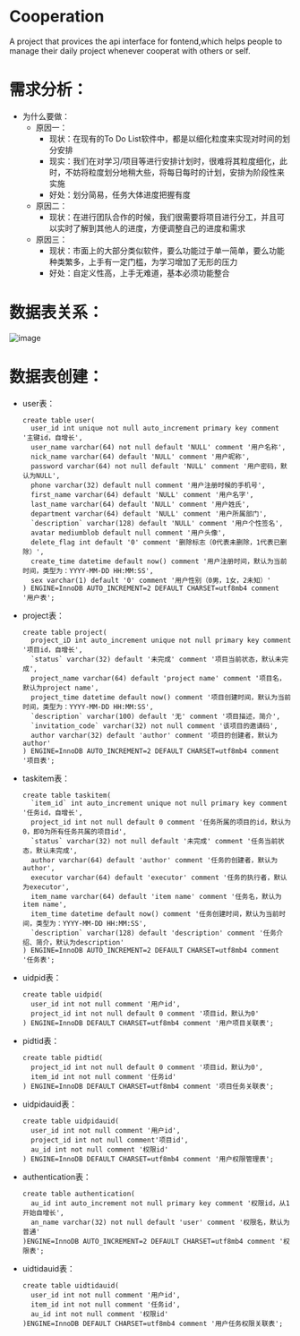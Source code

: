 # Cooperation
A project that provices the api interface for fontend,which helps people to manage their daily project whenever cooperat with others or self.

# 需求分析：
  - 为什么要做：
    - 原因一：
        - 现状：在现有的To Do List软件中，都是以细化粒度来实现对时间的划分安排
        - 现实：我们在对学习/项目等进行安排计划时，很难将其粒度细化，此时，不妨将粒度划分地稍大些，将每日每时的计划，安排为阶段性来实施
        - 好处：划分简易，任务大体进度把握有度
    - 原因二：
        - 现状：在进行团队合作的时候，我们很需要将项目进行分工，并且可以实时了解到其他人的进度，方便调整自己的进度和需求
    - 原因三：
        - 现状：市面上的大部分类似软件，要么功能过于单一简单，要么功能种类繁多，上手有一定门槛，为学习增加了无形的压力
        - 好处：自定义性高，上手无难道，基本必须功能整合

# 数据表关系： 
![image](https://user-images.githubusercontent.com/76061542/161380165-3b0735d8-90b0-4802-92db-a8290d7a82cf.png)

# 数据表创建：
  - user表：
    ```
    create table user(
      user_id int unique not null auto_increment primary key comment '主键id，自增长',
      user_name varchar(64) not null default 'NULL' comment '用户名称',
      nick_name varchar(64) default 'NULL' comment '用户昵称',
      password varchar(64) not null default 'NULL' comment '用户密码，默认为NULL',
      phone varchar(32) default null comment '用户注册时候的手机号',
      first_name varchar(64) default 'NULL' comment '用户名字',
      last_name varchar(64) default 'NULL' comment '用户姓氏',
      department varchar(64) default 'NULL' comment '用户所属部门',
      `description` varchar(128) default 'NULL' comment '用户个性签名',
      avatar mediumblob default null comment '用户头像',
      delete_flag int default '0' comment '删除标志（0代表未删除，1代表已删除）',
      create_time datetime default now() comment '用户注册时间，默认为当前时间，类型为：YYYY-MM-DD HH:MM:SS',
      sex varchar(1) default '0' comment '用户性别（0男，1女，2未知）'
    ) ENGINE=InnoDB AUTO_INCREMENT=2 DEFAULT CHARSET=utf8mb4 comment '用户表';
    ```
  - project表：
    ```
    create table project(
      project_iD int auto_increment unique not null primary key comment '项目id，自增长',
      `status` varchar(32) default '未完成' comment '项目当前状态，默认未完成',
      project_name varchar(64) default 'project name' comment '项目名，默认为project name',
      project_time datetime default now() comment '项目创建时间，默认为当前时间，类型为：YYYY-MM-DD HH:MM:SS',
      `description` varchar(100) default '无' comment '项目描述，简介',
      `invitation_code` varchar(32) not null comment '该项目的邀请码',
      author varchar(32) default 'author' comment '项目的创建者，默认为author'
    ) ENGINE=InnoDB AUTO_INCREMENT=2 DEFAULT CHARSET=utf8mb4 comment '项目表';
    ```
  - taskitem表：
    ```
    create table taskitem(
      `item_id` int auto_increment unique not null primary key comment '任务id，自增长',
      project_id int not null default 0 comment '任务所属的项目的id，默认为0，即0为所有任务共属的项目id',
      `status` varchar(32) not null default '未完成' comment '任务当前状态，默认未完成',
      author varchar(64) default 'author' comment '任务的创建者，默认为author',
      executor varchar(64) default 'executor' comment '任务的执行者，默认为executor',
      item_name varchar(64) default 'item name' comment '任务名，默认为item name',
      item_time datetime default now() comment '任务创建时间，默认为当前时间，类型为：YYYY-MM-DD HH:MM:SS',
      `description` varchar(128) default 'description' comment '任务介绍、简介，默认为description'
    ) ENGINE=InnoDB AUTO_INCREMENT=2 DEFAULT CHARSET=utf8mb4 comment '任务表';
    ```
  - uidpid表：
    ```
    create table uidpid(
      user_id int not null comment '用户id',
      project_id int not null default 0 comment '项目id，默认为0'
    ) ENGINE=InnoDB DEFAULT CHARSET=utf8mb4 comment '用户项目关联表';
    ```
  - pidtid表：
    ```
    create table pidtid(
      project_id int not null default 0 comment '项目id，默认为0',
      item_id int not null comment '任务id'
    ) ENGINE=InnoDB DEFAULT CHARSET=utf8mb4 comment '项目任务关联表';
    ```
  - uidpidauid表：
    ```
    create table uidpidauid(
      user_id int not null comment '用户id',
      project_id int not null comment'项目id',
      au_id int not null comment '权限id'
    ) ENGINE=InnoDB DEFAULT CHARSET=utf8mb4 comment '用户权限管理表';
    ```
  - authentication表：
    ```
    create table authentication(
      au_id int auto_increment not null primary key comment '权限id，从1开始自增长',
      an_name varchar(32) not null default 'user' comment '权限名，默认为普通'
    )ENGINE=InnoDB AUTO_INCREMENT=2 DEFAULT CHARSET=utf8mb4 comment '权限表';
    ```
  - uidtidauid表：
    ```
    create table uidtidauid(
      user_id int not null comment '用户id',
      item_id int not null comment '任务id',
      au_id int not null comment '权限id'
    )ENGINE=InnoDB DEFAULT CHARSET=utf8mb4 comment '用户任务权限关联表';
    ```
